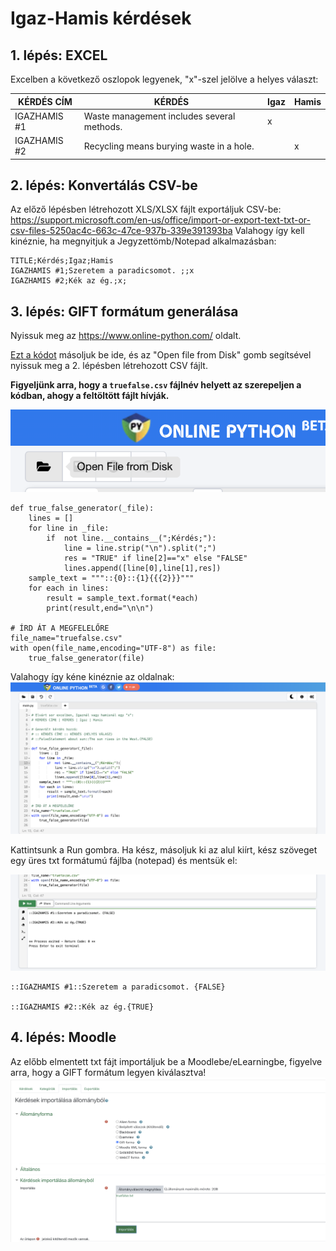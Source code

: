 # Igaz-Hamis kérdések

## 1. lépés: EXCEL

Excelben a következő oszlopok legyenek, "x"-szel jelölve a helyes választ: 

| KÉRDÉS CÍM | KÉRDÉS | Igaz | Hamis |
| --|--|--|--|
| IGAZHAMIS #1|Waste management includes several methods.|x||
| IGAZHAMIS #2| Recycling means burying waste in a hole.||x|

## 2. lépés: Konvertálás CSV-be

Az előző lépésben létrehozott XLS/XLSX fájlt exportáljuk CSV-be: https://support.microsoft.com/en-us/office/import-or-export-text-txt-or-csv-files-5250ac4c-663c-47ce-937b-339e391393ba
Valahogy így kell kinéznie, ha megnyitjuk a Jegyzettömb/Notepad alkalmazásban:
```
TITLE;Kérdés;Igaz;Hamis
IGAZHAMIS #1;Szeretem a paradicsomot. ;;x
IGAZHAMIS #2;Kék az ég.;x;
```

## 3. lépés: GIFT formátum generálása

Nyissuk meg az https://www.online-python.com/ oldalt.

[Ezt a kódot](truefalse.py) másoljuk be ide, és az "Open file from Disk" gomb segítsével nyissuk meg a 2. lépésben létrehozott CSV fájlt. 

**Figyeljünk arra, hogy a `truefalse.csv` fájlnév helyett az szerepeljen a kódban, ahogy a feltöltött fájlt hívják.**

![Open file from disk](../readme_src/openfile.png)

```
def true_false_generator(_file):
    lines = []
    for line in _file:
        if  not line.__contains__(";Kérdés;"):
            line = line.strip("\n").split(";")
            res = "TRUE" if line[2]=="x" else "FALSE"
            lines.append([line[0],line[1],res])
    sample_text = """::{0}::{1}{{{2}}}"""
    for each in lines:
        result = sample_text.format(*each)
        print(result,end="\n\n")

# ÍRD ÁT A MEGFELELŐRE
file_name="truefalse.csv"
with open(file_name,encoding="UTF-8") as file:
    true_false_generator(file)

```

Valahogy így kéne kinéznie az oldalnak:
![Opened file](../readme_src/code.png)

Kattintsunk a Run gombra. Ha kész, másoljuk ki az alul kiírt, kész szöveget egy üres txt formátumú fájlba (notepad) és mentsük el:

![Run code and copy results](../readme_src/run.png)

```
::IGAZHAMIS #1::Szeretem a paradicsomot. {FALSE}

::IGAZHAMIS #2::Kék az ég.{TRUE}
```


## 4. lépés: Moodle

Az előbb elmentett txt fájt importáljuk be a Moodlebe/eLearningbe, figyelve arra, hogy a GIFT formátum legyen kiválasztva!
![Moodle](../readme_src/moodle.png)
